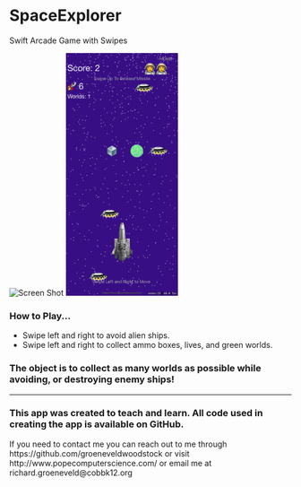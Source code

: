 # SpaceExplorer
 Swift Arcade Game with Swipes
 
 </h3>
<p float="left">
<img src="https://github.com/groeneveldwoodstock/SpaceExplorer/blob/main/screenshot1.png" alt="Screen Shot" style="width:200px;">

<img src="https://github.com/groeneveldwoodstock/SpaceExplorer/blob/main/screenshot2.png" alt="Screen Shot" style="width:200px;">
</p>
<h3>
How to Play... 
</h3>
<ul>
  <li>Swipe left and right to avoid alien ships.</li>
  <li>Swipe left and right to collect ammo boxes, lives, and green worlds.</li>
</ul>
<h3>
The object is to collect as many worlds as possible while avoiding, or destroying enemy ships!
</h3>
<hr>
<h3>
This app was created to teach and learn. All code used in creating the app is available on GitHub.
</h3>
<p>If you need to contact me you can reach out to me through https://github.com/groeneveldwoodstock or visit http://www.popecomputerscience.com/ or email me at richard.groeneveld@cobbk12.org 
</p>



  </body>

